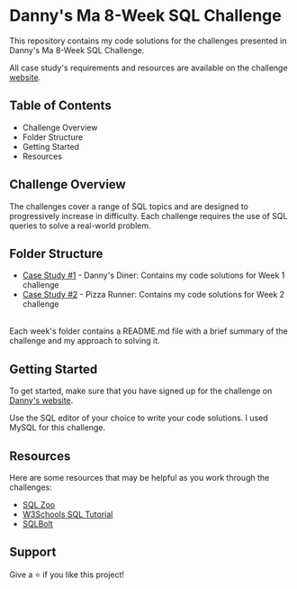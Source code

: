 # Danny's Ma 8-Week SQL Challenge

This repository contains my code solutions for the challenges presented in Danny's Ma 8-Week SQL Challenge.

All case study's requirements and resources are available on the challenge [website](https://8weeksqlchallenge.com/).

## Table of Contents
- Challenge Overview
- Folder Structure
- Getting Started
- Resources


## Challenge Overview
The challenges cover a range of SQL topics and are designed to progressively increase in difficulty. Each challenge requires the use of SQL queries to solve a real-world problem.

## Folder Structure
- [Case Study #1](https://github.com/aditya345-coder/8-Week-SQL-Challenge_/tree/main/Case%20Study%20%231%20-%20Danny's%20Diner) - Danny's Diner: Contains my code solutions for Week 1 challenge
- [Case Study #2](https://github.com/aditya345-coder/8-Week-SQL-Challenge_/tree/main/Case%20Study%20%232%20-%20Pizza%20Runner) - Pizza Runner: Contains my code solutions for Week 2 challenge
<br>
Each week's folder contains a README.md file with a brief summary of the challenge and my approach to solving it.

## Getting Started
To get started, make sure that you have signed up for the challenge on [Danny's website](https://8weeksqlchallenge.com/).

Use the SQL editor of your choice to write your code solutions. I used MySQL for this challenge.

## Resources
Here are some resources that may be helpful as you work through the challenges:

- [SQL Zoo](https://sqlzoo.net/)
- [W3Schools SQL Tutorial](https://www.w3schools.com/sql/)
- [SQLBolt](https://sqlbolt.com/)

## Support
Give a ⭐️ if you like this project!
